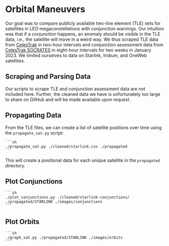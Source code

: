 # Orbital Maneuvers

Our goal was to compare publicly available two-line element (TLE) sets for satellites in LEO megaconstellations with conjunction warnings.
Our intuition was that if a conjunction happens, an anomaly should be visible in the TLE data, i.e., the satellite will move in a weird way.
We thus scraped TLE data from [CelesTrak](https://celestrak.org/) in two-hour intervals and conjunction assessment data from [CelesTrak SOCRATES](https://celestrak.org/SOCRATES/) in eight-hour intervals for two weeks in January 2023.
We limited ourselves to data on Starlink, Iridium, and OneWeb satellites.

## Scraping and Parsing Data

Our scripts to scrape TLE and conjunction assessment data are not included here.
Further, the cleaned data we have is unfortunately too large to share on GitHub and will be made available upon request.

## Propagating Data

From the TLE files, we can create a list of satellite positions over time using the `propagate_sat.py` script:

    ```sh
    ./propagate_sat.py ./cleaned/starlink.csv ./propagated
    ```

This will create a positional data for each unique satellite in the `propagated` directory.

## Plot Conjunctions

    ```sh
    ./plot_conjunctions.py ./cleaned/starlink-conjunctions/ ./propagated/STARLINK ./images/conjunctions
    ```

## Plot Orbits

    ```sh
    ./graph_sat.py ./propagated/STARLINK ./images/orbits
    ```
